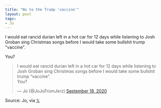 ```yaml
---
title: "No to the Trump 'vaccine'"
layout: post
tags:
- Jo
---
```


I would eat rancid durian left in a hot car for 12 days while listening to Josh Groban sing Christmas songs before I would take some bullshit trump "vaccine".

You?

<blockquote class="twitter-tweet"><p lang="en" dir="ltr">I would eat rancid durian left in a hot car for 12 days while listening to Josh Groban sing Christmas songs before I would take some bullshit trump “vaccine”.<br>You?</p>&mdash; Jo (@JoJoFromJerz) <a href="https://twitter.com/JoJoFromJerz/status/1307051968591024129?ref_src=twsrc%5Etfw">September 18, 2020</a></blockquote> <script async src="https://platform.twitter.com/widgets.js" charset="utf-8"></script>

Source: Jo, via [𝕏](https://x.com)
